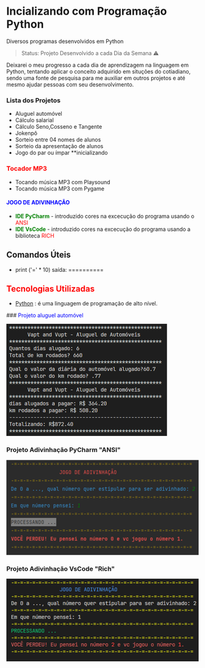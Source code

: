 # Incializando com Programação Python

Diversos programas desenvolvidos em Python

> Status: Projeto Desenvolvido a cada Dia da Semana ⚠️

Deixarei o meu progresso a cada dia de aprendizagem na linguagem em Python, tentando aplicar o conceito adquirido em situções do cotiadiano, sendo uma fonte de pesquisa para me auxiliar em outros projetos e até mesmo ajudar pessoas com seu desenvolvimento.

### Lista dos Projetos

- Aluguel automóvel
- Cálculo salarial
- Cálculo Seno,Cosseno e Tangente
- Jokenpô
- Sorteio entre 04 nomes de alunos
- Sorteio da apresentação de alunos
- Jogo do par ou ímpar **inicializando

### <span  style="color:red">Tocador MP3 </span>
- Tocando música MP3 com Playsound
- Tocando música MP3 com Pygame


#### <strong style="color:blue" > JOGO DE ADIVINHAÇÃO</strong>
- <strong style="color:green"> IDE PyCharm</strong> - introduzido cores na excecução do programa usando o<span  style="color:red"> ANSI </span>
- <strong style="color:green">IDE VsCode</strong> -  introduzido cores na excecução do programa usando a biblioteca <span  style="color:red">RICH</span>


## Comandos Úteis 

- print ('=' \* 10)
  saída: ==========

## <span  style="color:red">Tecnologias Utilizadas</span>

- [Python](https://docs.python.org/pt-br/3/tutorial/index.html) : é uma linguagem de programação de alto nível.

###<span  style="color:blue"> Projeto aluguel automóvel</span>

![Aluguel Automóvel](/img/aluguelautomovel.PNG)


### Projeto Adivinhação PyCharm "ANSI"

![adivinhacao_pycharm](/img/adivinhacao_pycharm.PNG)

### Projeto Adivinhação VsCode "Rich"

![adivinhacao_vscode](/img/adivinhacao_vscode_rich.PNG)
